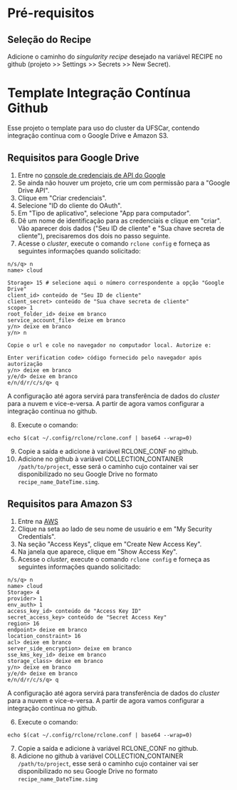 # Pré-requisitos

## Seleção do Recipe

Adicione o caminho do _singularity recipe_ desejado na variável RECIPE no github (projeto >> Settings >> Secrets >> New Secret).

# Template Integração Contínua Github

Esse projeto o template para uso do cluster da UFSCar, contendo integração contínua com o Google Drive e Amazon S3.

## Requisitos para Google Drive

1. Entre no [console de credenciais de API do Google](https://console.developers.google.com/apis/credentials)
2. Se ainda não houver um projeto, crie um com permissão para a "Google Drive API".
3. Clique em "Criar credenciais".
4. Selecione "ID do cliente do OAuth".
5. Em "Tipo de aplicativo", selecione "App para computador".
6. Dê um nome de identificação para as credenciais e clique em "criar". Vão aparecer dois dados ("Seu ID de cliente" e "Sua chave secreta de cliente"), precisaremos dos dois no passo seguinte.
7. Acesse o _cluster_, execute o comando `rclone config` e forneça as seguintes informações quando solicitado:

```
n/s/q> n
name> cloud

Storage> 15 # selecione aqui o número correspondente a opção "Google Drive"
client_id> conteúdo de "Seu ID de cliente"
client_secret> conteúdo de "Sua chave secreta de cliente"
scope> 1
root_folder_id> deixe em branco
service_account_file> deixe em branco
y/n> deixe em branco
y/n> n

Copie o url e cole no navegador no computador local. Autorize e:

Enter verification code> código fornecido pelo navegador após autorização
y/n> deixe em branco
y/e/d> deixe em branco
e/n/d/r/c/s/q> q
```

A configuração até agora servirá para transferência de dados do _cluster_ para a nuvem e vice-e-versa. A partir de agora vamos configurar a integração contínua no github.

8. Execute o comando:

```
echo $(cat ~/.config/rclone/rclone.conf | base64 --wrap=0)
```

9. Copie a saída e adicione à variável RCLONE_CONF no github.
10. Adicione no github à variável COLLECTION_CONTAINER `/path/to/project`, esse será o caminho cujo container vai ser disponibilizado no seu Google Drive no formato `recipe_name_DateTime.simg`.

## Requisitos para Amazon S3

1. Entre na [AWS](console.aws.amazon.com)
2. Clique na seta ao lado de seu nome de usuário e em "My Security Credentials".
3. Na seção "Access Keys", clique em "Create New Access Key".
4. Na janela que aparece, clique em "Show Access Key".
5. Acesse o _cluster_, execute o comando `rclone config` e forneça as seguintes informações quando solicitado:

```
n/s/q> n
name> cloud
Storage> 4
provider> 1
env_auth> 1
access_key_id> conteúdo de "Access Key ID"
secret_access_key> conteúdo de "Secret Access Key"
region> 16
endpoint> deixe em branco
location_constraint> 16
acl> deixe em branco
server_side_encryption> deixe em branco
sse_kms_key_id> deixe em branco
storage_class> deixe em branco
y/n> deixe em branco
y/e/d> deixe em branco
e/n/d/r/c/s/q> q
```

A configuração até agora servirá para transferência de dados do _cluster_ para a nuvem e vice-e-versa. A partir de agora vamos configurar a integração contínua no github.

6. Execute o comando:

```
echo $(cat ~/.config/rclone/rclone.conf | base64 --wrap=0)
```

7. Copie a saída e adicione à variável RCLONE_CONF no github.
8. Adicione no github à variável COLLECTION_CONTAINER `/path/to/project`, esse será o caminho cujo container vai ser disponibilizado no seu Google Drive no formato `recipe_name_DateTime.simg`
